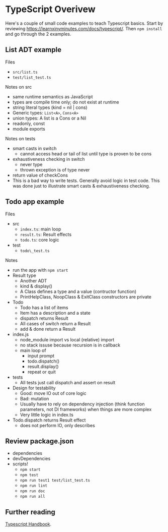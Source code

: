 TypeScript Overivew
===================

Here's a couple of small code examples to teach Typescript basics.
Start by reviewing <https://learnxinyminutes.com/docs/typescript/>.
Then `npm install` and go through the 2 examples.


List ADT example
----------------

Files

- `src/list.ts`
- `test/list_test.ts`

Notes on src

- same runtime semantics as JavaScript
- types are compile time only; do not exist at runtime
- string literal types (kind = nil | cons)
- Generic types: `List<A>`, `Cons<A>`
- union types: A list is a Cons or a Nil
- readonly, const
- module exports

Notes on tests

- smart casts in switch
  - cannot access head or tail of list until type is proven to be cons
- exhaustiveness checking in switch
  - never type
  - thrown exception is of type never
- return value of checkCons
- This is a bad way to write tests.  Generally avoid logic in test
  code.  This was done just to illustrate smart casts &
  exhaustiveness checking.


Todo app example
----------------

Files

- src
    - `index.ts`: main loop
    - `result.ts`: Result effects
    - `todo.ts`: core logic
- test
    - `todo\_test.ts`

Notes

- run the app with `npm start`
- Result type
    - Another ADT
    - kind & display()
    - A Class defines a type and a value (contructor function)
    - PrintHelpClass, NoopClass & ExitClass constructors are private
- Todo
    - Todo has a list of items
    - Item has a description and a state
    - dispatch returns Result
    - All cases of switch return a Result
    - add & done return a Result
- index.js
    - node\_module import vs local (relative) import
    - no stack issuse because recursion is in callback
    - main loop of
        - input prompt
        - todo.dispatch()
        - result.display()
        - repeat or quit
- tests
    - All tests just call dispatch and assert on result
- Design for testability
    - Good: move IO out of core logic
    - Bad: mutation
    - Usually have to rely on dependency injection
      (think function parameters, not DI frameworks) when things are more complex
    - Very little logic in index.ts
- Todo.dispatch returns Result effect
    - does not perform IO, only describes


Review package.json
--------------------

- dependencies
- devDependencies
- scripts!
    - `npm start`
    - `npm test`
    - `npm run test1 test/list_test.ts`
    - `npm run lint`
    - `npm run doc`
    - `npm run all`


Further reading
---------------

[Typescript Handbook](https://www.typescriptlang.org/docs/handbook/2/everyday-types.html).

